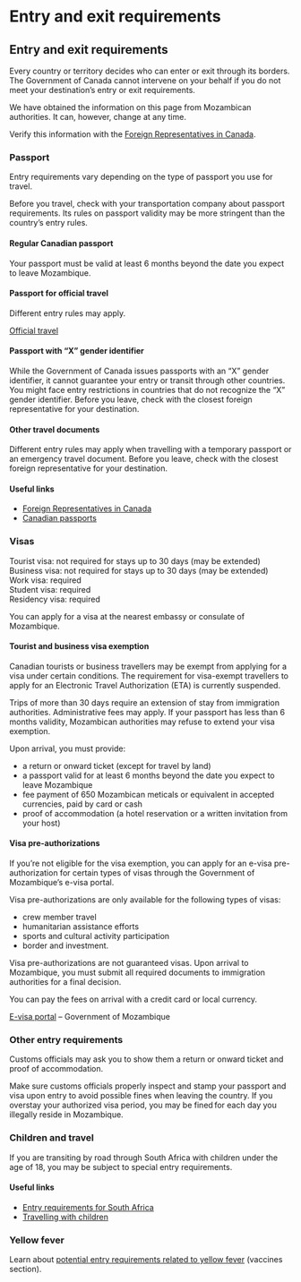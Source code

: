 # Entry and exit requirements

## Entry and exit requirements

Every country or territory decides who can enter or exit through its borders. The Government of Canada cannot intervene on your behalf if you do not meet your destination’s entry or exit requirements.

We have obtained the information on this page from Mozambican authorities. It can, however, change at any time.

Verify this information with the [Foreign Representatives in Canada](https://www.international.gc.ca/protocol-protocole/reps.aspx?lang=eng).

### Passport

Entry requirements vary depending on the type of passport you use for travel.

Before you travel, check with your transportation company about passport requirements. Its rules on passport validity may be more stringent than the country’s entry rules.

#### Regular Canadian passport

Your passport must be valid at least 6 months beyond the date you expect to leave Mozambique.

#### Passport for official travel

Different entry rules may apply.

[Official travel](https://www.canada.ca/en/immigration-refugees-citizenship/services/canadian-passports/official-travel.html)

#### Passport with “X” gender identifier

While the Government of Canada issues passports with an “X” gender identifier, it cannot guarantee your entry or transit through other countries. You might face entry restrictions in countries that do not recognize the “X” gender identifier. Before you leave, check with the closest foreign representative for your destination.

#### Other travel documents

Different entry rules may apply when travelling with a temporary passport or an emergency travel document. Before you leave, check with the closest foreign representative for your destination.

#### Useful links

* [Foreign Representatives in Canada](https://www.international.gc.ca/protocol-protocole/reps.aspx?lang=eng)
* [Canadian passports](http://www.canada.ca/passport)

### Visas

Tourist visa: not required for stays up to 30 days (may be extended)  
Business visa: not required for stays up to 30 days (may be extended)  
Work visa: required  
Student visa: required  
Residency visa: required

You can apply for a visa at the nearest embassy or consulate of Mozambique.

#### Tourist and business visa exemption

Canadian tourists or business travellers may be exempt from applying for a visa under certain conditions. The requirement for visa-exempt travellers to apply for an Electronic Travel Authorization (ETA) is currently suspended.

Trips of more than 30 days require an extension of stay from immigration authorities. Administrative fees may apply. If your passport has less than 6 months validity, Mozambican authorities may refuse to extend your visa exemption.

Upon arrival, you must provide:

* a return or onward ticket (except for travel by land)
* a passport valid for at least 6 months beyond the date you expect to leave Mozambique
* fee payment of 650 Mozambican meticals or equivalent in accepted currencies, paid by card or cash
* proof of accommodation (a hotel reservation or a written invitation from your host)

#### Visa pre-authorizations

If you’re not eligible for the visa exemption, you can apply for an e-visa pre-authorization for certain types of visas through the Government of Mozambique’s e-visa portal.

Visa pre-authorizations are only available for the following types of visas:

* crew member travel
* humanitarian assistance efforts
* sports and cultural activity participation
* border and investment.

Visa pre-authorizations are not guaranteed visas. Upon arrival to Mozambique, you must submit all required documents to immigration authorities for a final decision.

You can pay the fees on arrival with a credit card or local currency.

[E-visa portal](https://evisa.gov.mz/) – Government of Mozambique

### Other entry requirements

Customs officials may ask you to show them a return or onward ticket and proof of accommodation.

Make sure customs officials properly inspect and stamp your passport and visa upon entry to avoid possible fines when leaving the country. If you overstay your authorized visa period, you may be fined for each day you illegally reside in Mozambique.

### Children and travel

If you are transiting by road through South Africa with children under the age of 18, you may be subject to special entry requirements.

#### Useful links

* [Entry requirements for South Africa](https://travel.gc.ca/destinations/south-africa#entryexit)
* [Travelling with children](http://travel.gc.ca/travelling/children)

### Yellow fever

Learn about [potential entry requirements related to yellow fever](#health) (vaccines section).